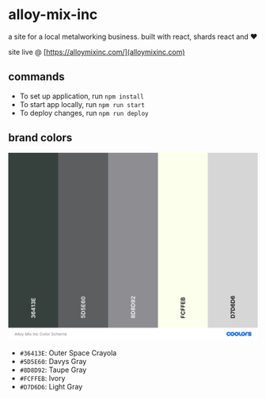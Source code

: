# alloy-mix-inc
a site for a local metalworking business. built with react, shards react and ❤️

site live @ [https://alloymixinc.com/](alloymixinc.com)

## commands
* To set up application, run `npm install`
* To start app locally, run `npm run start`
* To deploy changes, run `npm run deploy`

## brand colors
<img src="./public/color_scheme.png">

* `#36413E`: Outer Space Crayola
* `#5D5E60`: Davys Gray
* `#8D8D92`: Taupe Gray
* `#FCFFEB`: Ivory
* `#D7D6D6`: Light Gray
